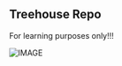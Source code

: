## Treehouse Repo

For learning purposes only!!!

![IMAGE](https://i.ytimg.com/vi/OgQcqog0EkI/maxresdefault.jpg)
